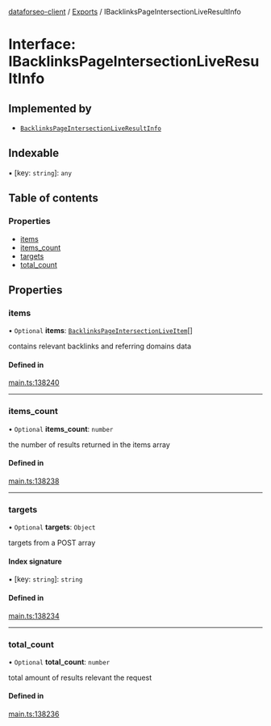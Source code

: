 [dataforseo-client](../README.md) / [Exports](../modules.md) / IBacklinksPageIntersectionLiveResultInfo

# Interface: IBacklinksPageIntersectionLiveResultInfo

## Implemented by

- [`BacklinksPageIntersectionLiveResultInfo`](../classes/BacklinksPageIntersectionLiveResultInfo.md)

## Indexable

▪ [key: `string`]: `any`

## Table of contents

### Properties

- [items](IBacklinksPageIntersectionLiveResultInfo.md#items)
- [items\_count](IBacklinksPageIntersectionLiveResultInfo.md#items_count)
- [targets](IBacklinksPageIntersectionLiveResultInfo.md#targets)
- [total\_count](IBacklinksPageIntersectionLiveResultInfo.md#total_count)

## Properties

### items

• `Optional` **items**: [`BacklinksPageIntersectionLiveItem`](../classes/BacklinksPageIntersectionLiveItem.md)[]

contains relevant backlinks and referring domains data

#### Defined in

[main.ts:138240](https://github.com/dataforseo/TypeScriptClient/blob/7ca1aa4/main.ts#L138240)

___

### items\_count

• `Optional` **items\_count**: `number`

the number of results returned in the items array

#### Defined in

[main.ts:138238](https://github.com/dataforseo/TypeScriptClient/blob/7ca1aa4/main.ts#L138238)

___

### targets

• `Optional` **targets**: `Object`

targets from a POST array

#### Index signature

▪ [key: `string`]: `string`

#### Defined in

[main.ts:138234](https://github.com/dataforseo/TypeScriptClient/blob/7ca1aa4/main.ts#L138234)

___

### total\_count

• `Optional` **total\_count**: `number`

total amount of results relevant the request

#### Defined in

[main.ts:138236](https://github.com/dataforseo/TypeScriptClient/blob/7ca1aa4/main.ts#L138236)
